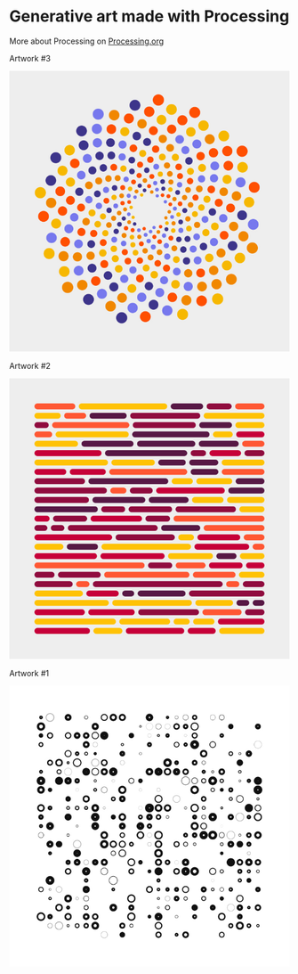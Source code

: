 # Generative art made with Processing
More about Processing on [Processing.org](https://processing.org/)

Artwork #3

![](https://github.com/nshaikhinurov/Processing/blob/dev/3.%20FibonacciSunflower/Fibonacci_Sunflower/images/FibonacciSunflower.jpg "Fibonacci Sunflower")

Artwork #2

![](https://github.com/nshaikhinurov/Processing/blob/dev/2.%20HorizontalWords/HorizontalWords/images/HorizontalWords.jpg "Horizontal Words")

Artwork #1

![](https://github.com/nshaikhinurov/Processing/blob/dev/1.%20BinaryDots/BinaryDots/images/BinaryDots.jpg "Binary Dots")
